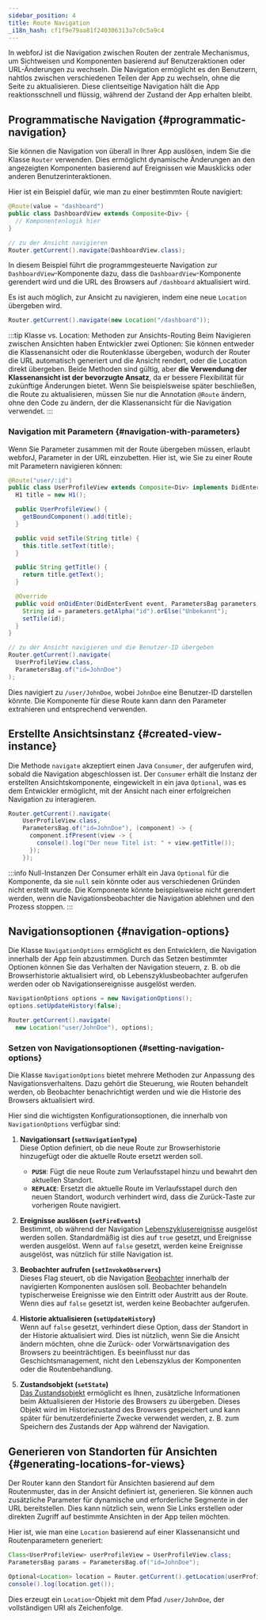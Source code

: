 ```yaml
---
sidebar_position: 4
title: Route Navigation
_i18n_hash: cf1f9e79aa81f240306313a7c0c5a9c4
---
```

In webforJ ist die Navigation zwischen Routen der zentrale Mechanismus, um Sichtweisen und Komponenten basierend auf Benutzeraktionen oder URL-Änderungen zu wechseln. Die Navigation ermöglicht es den Benutzern, nahtlos zwischen verschiedenen Teilen der App zu wechseln, ohne die Seite zu aktualisieren. Diese clientseitige Navigation hält die App reaktionsschnell und flüssig, während der Zustand der App erhalten bleibt.

## Programmatische Navigation {#programmatic-navigation}

Sie können die Navigation von überall in Ihrer App auslösen, indem Sie die Klasse `Router` verwenden. Dies ermöglicht dynamische Änderungen an den angezeigten Komponenten basierend auf Ereignissen wie Mausklicks oder anderen Benutzerinteraktionen.

Hier ist ein Beispiel dafür, wie man zu einer bestimmten Route navigiert:

```java
@Route(value = "dashboard")
public class DashboardView extends Composite<Div> {
  // Komponentenlogik hier
}
```

```java
// zu der Ansicht navigieren
Router.getCurrent().navigate(DashboardView.class);
```

In diesem Beispiel führt die programmgesteuerte Navigation zur `DashboardView`-Komponente dazu, dass die `DashboardView`-Komponente gerendert wird und die URL des Browsers auf `/dashboard` aktualisiert wird.

Es ist auch möglich, zur Ansicht zu navigieren, indem eine neue `Location` übergeben wird.

```java
Router.getCurrent().navigate(new Location("/dashboard"));
```

:::tip Klasse vs. Location: Methoden zur Ansichts-Routing
Beim Navigieren zwischen Ansichten haben Entwickler zwei Optionen: Sie können entweder die Klassenansicht oder die Routenklasse übergeben, wodurch der Router die URL automatisch generiert und die Ansicht rendert, oder die Location direkt übergeben. Beide Methoden sind gültig, aber **die Verwendung der Klassenansicht ist der bevorzugte Ansatz**, da er bessere Flexibilität für zukünftige Änderungen bietet. Wenn Sie beispielsweise später beschließen, die Route zu aktualisieren, müssen Sie nur die Annotation `@Route` ändern, ohne den Code zu ändern, der die Klassenansicht für die Navigation verwendet.
:::

### Navigation mit Parametern {#navigation-with-parameters}

Wenn Sie Parameter zusammen mit der Route übergeben müssen, erlaubt webforJ, Parameter in der URL einzubetten. Hier ist, wie Sie zu einer Route mit Parametern navigieren können:

```java
@Route("user/:id")
public class UserProfileView extends Composite<Div> implements DidEnterObserver {
  H1 title = new H1();

  public UserProfileView() {
    getBoundComponent().add(title);
  }

  public void setTile(String title) {
    this.title.setText(title);
  }

  public String getTitle() {
    return title.getText();
  }

  @Override
  public void onDidEnter(DidEnterEvent event, ParametersBag parameters) {
    String id = parameters.getAlpha("id").orElse("Unbekannt");
    setTile(id);
  }
}
```

```java
// zu der Ansicht navigieren und die Benutzer-ID übergeben
Router.getCurrent().navigate(
  UserProfileView.class,
  ParametersBag.of("id=JohnDoe")
);
```

Dies navigiert zu `/user/JohnDoe`, wobei `JohnDoe` eine Benutzer-ID darstellen könnte. Die Komponente für diese Route kann dann den Parameter extrahieren und entsprechend verwenden.

## Erstellte Ansichtsinstanz {#created-view-instance}

Die Methode `navigate` akzeptiert einen Java `Consumer`, der aufgerufen wird, sobald die Navigation abgeschlossen ist. Der `Consumer` erhält die Instanz der erstellten Ansichtskomponente, eingewickelt in ein java `Optional`, was es dem Entwickler ermöglicht, mit der Ansicht nach einer erfolgreichen Navigation zu interagieren.

```java
Router.getCurrent().navigate(
    UserProfileView.class,
    ParametersBag.of("id=JohnDoe"), (component) -> {
      component.ifPresent(view -> {
        console().log("Der neue Titel ist: " + view.getTitle());
      });
    });
```

:::info Null-Instanzen
Der Consumer erhält ein Java `Optional` für die Komponente, da sie `null` sein könnte oder aus verschiedenen Gründen nicht erstellt wurde. Die Komponente könnte beispielsweise nicht gerendert werden, wenn die Navigationsbeobachter die Navigation ablehnen und den Prozess stoppen.
:::

## Navigationsoptionen {#navigation-options}

Die Klasse `NavigationOptions` ermöglicht es den Entwicklern, die Navigation innerhalb der App fein abzustimmen. Durch das Setzen bestimmter Optionen können Sie das Verhalten der Navigation steuern, z. B. ob die Browserhistorie aktualisiert wird, ob Lebenszyklusbeobachter aufgerufen werden oder ob Navigationsereignisse ausgelöst werden.

```java
NavigationOptions options = new NavigationOptions();
options.setUpdateHistory(false);

Router.getCurrent().navigate(
  new Location("user/JohnDoe"), options);
```

### Setzen von Navigationsoptionen {#setting-navigation-options}

Die Klasse `NavigationOptions` bietet mehrere Methoden zur Anpassung des Navigationsverhaltens. Dazu gehört die Steuerung, wie Routen behandelt werden, ob Beobachter benachrichtigt werden und wie die Historie des Browsers aktualisiert wird.

Hier sind die wichtigsten Konfigurationsoptionen, die innerhalb von `NavigationOptions` verfügbar sind:

1. **Navigationsart (`setNavigationType`)**  
   Diese Option definiert, ob die neue Route zur Browserhistorie hinzugefügt oder die aktuelle Route ersetzt werden soll.

   - **`PUSH`**: Fügt die neue Route zum Verlaufsstapel hinzu und bewahrt den aktuellen Standort.
   - **`REPLACE`**: Ersetzt die aktuelle Route im Verlaufsstapel durch den neuen Standort, wodurch verhindert wird, dass die Zurück-Taste zur vorherigen Route navigiert.

2. **Ereignisse auslösen (`setFireEvents`)**  
   Bestimmt, ob während der Navigation [Lebenszyklusereignisse](./navigation-lifecycle/navigation-events) ausgelöst werden sollen. Standardmäßig ist dies auf `true` gesetzt, und Ereignisse werden ausgelöst. Wenn auf `false` gesetzt, werden keine Ereignisse ausgelöst, was nützlich für stille Navigation ist.

3. **Beobachter aufrufen (`setInvokeObservers`)**  
   Dieses Flag steuert, ob die Navigation [Beobachter](./navigation-lifecycle/observers) innerhalb der navigierten Komponenten auslösen soll. Beobachter behandeln typischerweise Ereignisse wie den Eintritt oder Austritt aus der Route. Wenn dies auf `false` gesetzt ist, werden keine Beobachter aufgerufen.

4. **Historie aktualisieren (`setUpdateHistory`)**  
   Wenn auf `false` gesetzt, verhindert diese Option, dass der Standort in der Historie aktualisiert wird. Dies ist nützlich, wenn Sie die Ansicht ändern möchten, ohne die Zurück- oder Vorwärtsnavigation des Browsers zu beeinträchtigen. Es beeinflusst nur das Geschichtsmanagement, nicht den Lebenszyklus der Komponenten oder die Routenbehandlung.

5. **Zustandsobjekt (`setState`)**  
   [Das Zustandsobjekt](./state-management#saving-and-restoring-state-in-browser-history) ermöglicht es Ihnen, zusätzliche Informationen beim Aktualisieren der Historie des Browsers zu übergeben. Dieses Objekt wird im Historiezustand des Browsers gespeichert und kann später für benutzerdefinierte Zwecke verwendet werden, z. B. zum Speichern des Zustands der App während der Navigation.

## Generieren von Standorten für Ansichten {#generating-locations-for-views}

Der Router kann den Standort für Ansichten basierend auf dem Routenmuster, das in der Ansicht definiert ist, generieren. Sie können auch zusätzliche Parameter für dynamische und erforderliche Segmente in der URL bereitstellen. Dies kann nützlich sein, wenn Sie Links erstellen oder direkten Zugriff auf bestimmte Ansichten in der App teilen möchten.

Hier ist, wie man eine `Location` basierend auf einer Klassenansicht und Routenparametern generiert:

```java
Class<UserProfileView> userProfileView = UserProfileView.class;
ParametersBag params = ParametersBag.of("id=JohnDoe");

Optional<Location> location = Router.getCurrent().getLocation(userProfileView, params);
console().log(location.get());
```

Dies erzeugt ein `Location`-Objekt mit dem Pfad `/user/JohnDoe`, der vollständigen URI als Zeichenfolge.
